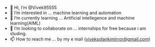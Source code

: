 - 👋 Hi, I’m @Vivek95555
- 👀 I’m interested in ... machine learning and automation
- 🌱 I’m currently learning ... Artificial intellegence and machine learning(AIML)
- 💞️ I’m looking to collaborate on ... internships for free because i am studing.
- 📫 How to reach me ... by my e mail (viveksolankimirror@gmail.com)

<!---
Vivek95555/Vivek95555 is a ✨ special ✨ repository because its `README.md` (this file) appears on your GitHub profile.
You can click the Preview link to take a look at your changes.
--->
